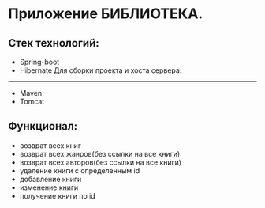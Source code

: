 Приложение БИБЛИОТЕКА.
=====================================
 Стек технологий:
------------------
* Spring-boot
* Hibernate
 Для сборки проекта и хоста сервера:
--------------------------
* Maven 
* Tomcat
## Функционал:
* возврат всех книг
* возврат всех жанров(без ссылки на все книги)
* возврат всех авторов(без ссылки на все книги)
* удаление книги с определенным id
* добавление книги
* изменение книги
* получение книги по id
 
